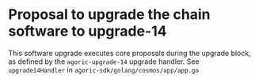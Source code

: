 # Proposal to upgrade the chain software to upgrade-14

This software upgrade executes core proposals during the upgrade block, as
defined by the `agoric-upgrade-14` upgrade handler. See `upgrade14Handler` in
`agoric-sdk/golang/cosmos/app/app.go`
